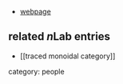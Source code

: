 

* [webpage](http://www.kurims.kyoto-u.ac.jp/~hassei/)

## related $n$Lab entries

* [[traced monoidal category]]

category: people